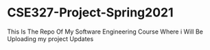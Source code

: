 # CSE327-Project-Spring2021
This Is The Repo Of My Software Engineering Course Where i Will Be Uploading my project Updates
